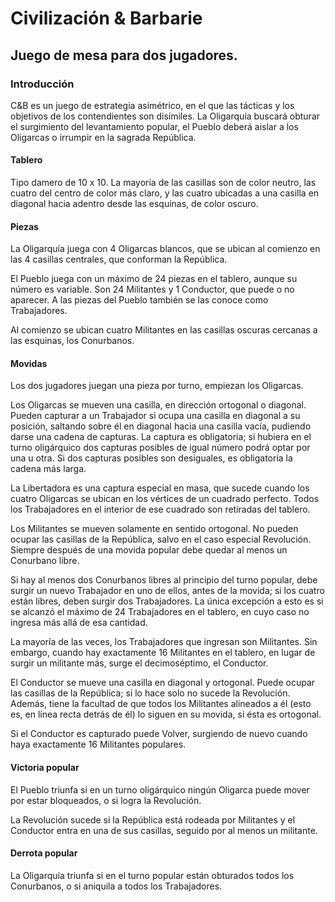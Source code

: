 # Civilización & Barbarie
## Juego de mesa para dos jugadores.

### Introducción
C&B es un juego de estrategia asimétrico, en el que las tácticas y los objetivos de los contendientes son disímiles. La Oligarquía buscará obturar el surgimiento del levantamiento popular, el Pueblo deberá aislar a los Oligarcas o irrumpir en la sagrada República.

#### Tablero
Tipo damero de 10 x 10.
La mayoría de las casillas son de color neutro, las cuatro del centro de color más claro, y las cuatro ubicadas a una casilla en diagonal hacia adentro desde las esquinas, de color oscuro.

#### Piezas
La Oligarquía juega con 4 Oligarcas blancos, que se ubican al comienzo en las 4 casillas centrales, que conforman la República.

El Pueblo juega con un máximo de 24 piezas en el tablero, aunque su número es variable. Son 24 Militantes y 1 Conductor, que puede o no aparecer. A las piezas del Pueblo también se las conoce como Trabajadores.

Al comienzo se ubican cuatro Militantes en las casillas oscuras cercanas a las esquinas, los Conurbanos.

#### Movidas
Los dos jugadores juegan una pieza por turno, empiezan los Oligarcas.

Los Oligarcas se mueven una casilla, en dirección ortogonal o diagonal. Pueden capturar a un Trabajador si ocupa una casilla en diagonal a su posición, saltando sobre él en diagonal hacia una casilla vacía, pudiendo darse una cadena de capturas. La captura es obligatoria; si hubiera en el turno oligárquico dos capturas posibles de igual número podrá optar por una u otra. Si dos capturas posibles son desiguales, es obligatoria la cadena más larga.

La Libertadora es una captura especial en masa, que sucede cuando los cuatro Oligarcas se ubican en los vértices de un cuadrado perfecto. Todos los Trabajadores en el interior de ese cuadrado son retiradas del tablero.

Los Militantes se mueven solamente en sentido ortogonal. No pueden ocupar las casillas de la República, salvo en el caso especial Revolución. Siempre después de una movida popular debe quedar al menos un Conurbano libre.

Si hay al menos dos Conurbanos libres al principio del turno popular, debe surgir un nuevo Trabajador en uno de ellos, antes de la movida; si los cuatro están libres, deben surgir dos Trabajadores. La única excepción a esto es si se alcanzó el máximo de 24 Trabajadores en el tablero, en cuyo caso no ingresa más allá de esa cantidad.

La mayoría de las veces, los Trabajadores que ingresan son Militantes.
Sin embargo, cuando hay exactamente 16 Militantes en el tablero, en lugar de surgir un militante más, surge el decimoséptimo, el Conductor.

El Conductor se mueve una casilla en diagonal y ortogonal. Puede ocupar las casillas de la República; si lo hace solo no sucede la Revolución. Además, tiene la facultad de que todos los Militantes alineados a él (esto es, en línea recta detrás de él) lo siguen en su movida, si ésta es ortogonal.

Si el Conductor es capturado puede Volver, surgiendo de nuevo cuando haya exactamente 16 Militantes populares.

#### Victoria popular
El Pueblo triunfa si en un turno oligárquico ningún Oligarca puede mover por estar bloqueados, o si logra la Revolución.

La Revolución sucede si la República está rodeada por Militantes y el Conductor entra en una de sus casillas, seguido por al menos un militante.

#### Derrota popular
La Oligarquía triunfa si en el turno popular están obturados todos los Conurbanos, o si aniquila a todos los Trabajadores.
